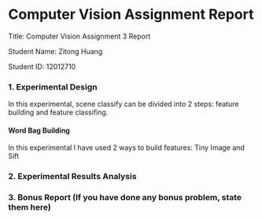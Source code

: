 # Computer Vision Assignment Report

Title: Computer Vision Assignment 3 Report

Student Name: Zitong Huang

Student ID: 12012710



### 1. Experimental Design

In this experimental, scene classify can be divided into 2 steps: feature building and feature classifing.

#### Word Bag Building

In this experimental I have used 2 ways to build features: Tiny Image and Sift





### 2. Experimental Results Analysis





### 3. Bonus Report (If you have done any bonus problem, state them here)

